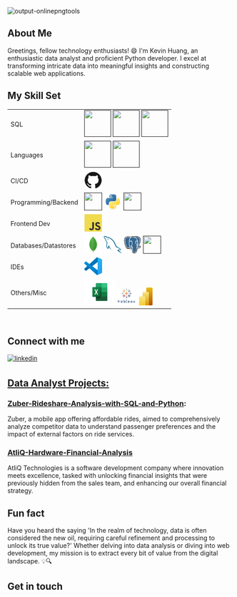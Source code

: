 
![output-onlinepngtools](https://github.com/kaizermm/kaizermm/assets/121756502/b6c6a313-233a-424e-aaf2-9819a5624b30 )

<div align="center">
</div>  
  
## About Me
Greetings, fellow technology enthusiasts! 😄 I'm Kevin Huang, an enthusiastic data analyst and proficient Python developer. I excel at transforming intricate data into meaningful insights and constructing scalable web applications.

## My Skill Set  
<table>
    <tr>
        <td>SQL</td>
        <td>
            <a href=""><img src="https://www.vectorlogo.zone/logos/sqlite/sqlite-ar21.svg" width="60" height="60"/></a>
            <a href=""><img src="https://www.vectorlogo.zone/logos/mysql/mysql-ar21.svg" width="60" height="60"/></a>
            <a href=""><img src="https://www.vectorlogo.zone/logos/postgresql/postgresql-ar21.svg" width="60" height="60"/></a>
        </td>
    </tr>
    <tr>
        <td>Languages</td>
        <td>
            <a href=""><img src="https://www.vectorlogo.zone/logos/python/python-ar21.svg" width="60" height="60"/></a>
            <a href=""><img src="https://www.vectorlogo.zone/logos/javascript/javascript-ar21.svg" width="60" height="60"/></a>
        </td>
    </tr>
    <tr>
        <td>CI/CD</td>
        <td>
            <a href=""><img src="https://github.com/devicons/devicon/blob/v2.13.0/icons/github/github-original.svg" width="40" height="40"/></a>
       </td>
    </tr>
    <tr>
        <td>Programming/Backend</td>
        <td>
            <a href=""><img src="https://www.vectorlogo.zone/logos/djangoproject/djangoproject-ar21.svg" width="40" height="40"/></a>
            <a href=""><img src="https://github.com/devicons/devicon/blob/v2.13.0/icons/python/python-original.svg" width="40" height="40"/></a>
            <a href=""><img src="https://www.vectorlogo.zone/logos/pocoo_flask/pocoo_flask-icon.svg" width="40" height="40"/></a>
        </td>
    </tr>
    </tr>
    <tr>
        <td>Frontend Dev</td>
        <td>
            <a href=""><img src="https://github.com/devicons/devicon/blob/v2.13.0/icons/javascript/javascript-original.svg" width="40" height="40"/></a>
        </td>
    </tr>
    <tr>
        <td>Databases/Datastores</td>
        <td>
            <a href=""><img src="https://github.com/devicons/devicon/blob/v2.13.0/icons/mongodb/mongodb-original.svg" width="40" height="40"/></a>
            <a href=""><img src="https://github.com/devicons/devicon/blob/v2.13.0/icons/mysql/mysql-original.svg" width="40" height="40"/></a>
            <a href=""><img src="https://github.com/devicons/devicon/blob/v2.13.0/icons/postgresql/postgresql-original.svg" width="40" height="40"/></a>
            <a href=""><img src="https://www.vectorlogo.zone/logos/snowflake/snowflake-icon.svg" width="40" height="40"/></a>
        </td>
    </tr>
    <tr>
        <td>IDEs</td>
        <td>
            <a href=""><img src="https://github.com/devicons/devicon/blob/v2.13.0/icons/vscode/vscode-original.svg" width="40" height="40"/></a>
        </td>
    </tr>
    <tr>
   </tr>
    <tr>
        <td>Others/Misc</td>
        <td>
            <a href=""><img src="https://github.com/kaizermm/Kevin-Huang_portfolio/blob/main/images/Microsoft_Excel-Logo.wine.png?raw=true" width="70" height="60"/></a>
            <a href=""><img src="https://github.com/kaizermm/Kevin-Huang_portfolio/blob/main/images/tableau-integration-logo.png?raw=true" width="40" height="40"/></a>
            <a href=""><img src="https://github.com/kaizermm/Kevin-Huang_portfolio/blob/main/images/Power%20BI%20logo.png?raw=true" width="40" height="40"/></a>
            <!-- <a href=""><img src=""/></a> -->
        </td>
    </tr>
</table>


<br/> 
 
## Connect with me  
<a href="https://linkedin.com/in/wanquyenhuangdata" target="_blank">
<img src=https://img.shields.io/badge/linkedin-%231E77B5.svg?&style=for-the-badge&logo=linkedin&logoColor=white alt=linkedin style="margin-bottom: 5px;" />

## Data Analyst Projects:
### [Zuber-Rideshare-Analysis-with-SQL-and-Python](https://github.com/kaizermm/Zuber-Rideshare-Analysis.git): 
Zuber, a mobile app offering affordable rides, aimed to comprehensively analyze competitor data to understand passenger preferences and the impact of external factors on ride services.

### [AtliQ-Hardware-Financial-Analysis](https://github.com/kaizermm/AtliQ-Hardware-Financial-Analysis-.git)
AtliQ Technologies is a software development company where innovation meets excellence, tasked with unlocking financial insights that were previously hidden from the sales team, and enhancing our overall financial strategy.
## Fun fact
Have you heard the saying 'In the realm of technology, data is often considered the new oil, requiring careful refinement and processing to unlock its true value?' Whether delving into data analysis or diving into web development, my mission is to extract every bit of value from the digital landscape. 💡🔍
## Get in touch


















